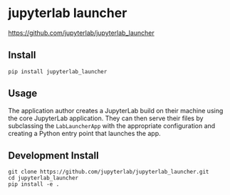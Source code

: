 # jupyterlab launcher

https://github.com/jupyterlab/jupyterlab_launcher

## Install

`pip install jupyterlab_launcher`

## Usage
The application author creates a JupyterLab build on their machine
using the core JupyterLab application.  They can then serve their
files by subclassing the `LabLauncherApp` with the appropriate 
configuration and creating a Python entry point that launches the app.


## Development Install

```
git clone https://github.com/jupyterlab/jupyterlab_launcher.git
cd jupyterlab_launcher
pip install -e .
```
